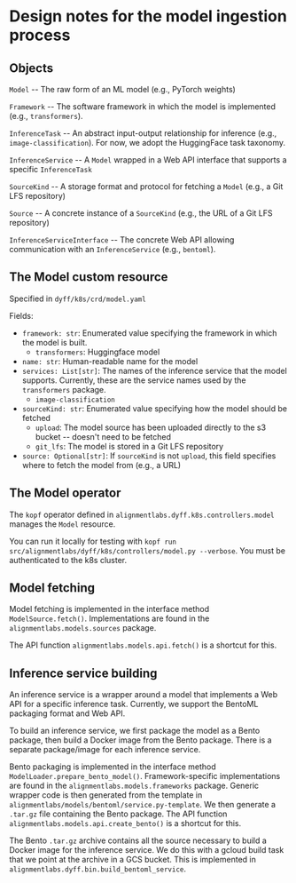# Design notes for the model ingestion process

## Objects

`Model` -- The raw form of an ML model (e.g., PyTorch weights)

`Framework` -- The software framework in which the model is implemented (e.g., `transformers`).

`InferenceTask` -- An abstract input-output relationship for inference (e.g., `image-classification`). For now, we adopt the HuggingFace task taxonomy.

`InferenceService` -- A `Model` wrapped in a Web API interface that supports a specific `InferenceTask`

`SourceKind` -- A storage format and protocol for fetching a `Model` (e.g., a Git LFS repository)

`Source` -- A concrete instance of a `SourceKind` (e.g., the URL of a Git LFS repository)

`InferenceServiceInterface` -- The concrete Web API allowing communication with an `InferenceService` (e.g., `bentoml`).

## The Model custom resource

Specified in `dyff/k8s/crd/model.yaml`

Fields:

- `framework: str`: Enumerated value specifying the framework in which the model is built.
  - `transformers`: Huggingface model
- `name: str`: Human-readable name for the model
- `services: List[str]`: The names of the inference service that the model supports. Currently, these are the service names used by the `transformers` package.
  - `image-classification`
- `sourceKind: str`: Enumerated value specifying how the model should be fetched
  - `upload`: The model source has been uploaded directly to the s3 bucket -- doesn't need to be fetched
  - `git_lfs`: The model is stored in a Git LFS repository
- `source: Optional[str]`: If `sourceKind` is not `upload`, this field specifies where to fetch the model from (e.g., a URL)

## The Model operator

The `kopf` operator defined in `alignmentlabs.dyff.k8s.controllers.model` manages the `Model` resource.

You can run it locally for testing with `kopf run src/alignmentlabs/dyff/k8s/controllers/model.py --verbose`. You must be authenticated to the k8s cluster.

## Model fetching

Model fetching is implemented in the interface method `ModelSource.fetch()`. Implementations are found in the `alignmentlabs.models.sources` package.

The API function `alignmentlabs.models.api.fetch()` is a shortcut for this.

## Inference service building

An inference service is a wrapper around a model that implements a Web API for a specific inference task. Currently, we support the BentoML packaging format and Web API.

To build an inference service, we first package the model as a Bento package, then build a Docker image from the Bento package. There is a separate package/image for each inference service.

Bento packaging is implemented in the interface method `ModelLoader.prepare_bento_model()`. Framework-specific implementations are found in the `alignmentlabs.models.frameworks` package. Generic wrapper code is then generated from the template in `alignmentlabs/models/bentoml/service.py-template`. We then generate a `.tar.gz` file containing the Bento package. The API function `alignmentlabs.models.api.create_bento()` is a shortcut for this.

The Bento `.tar.gz` archive contains all the source necessary to build a Docker image for the inference service. We do this with a gcloud build task that we point at the archive in a GCS bucket. This is implemented in `alignmentlabs.dyff.bin.build_bentoml_service`.
